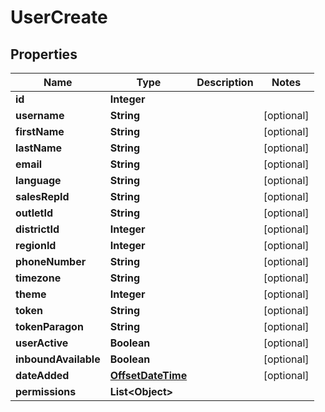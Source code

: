# UserCreate

## Properties
Name | Type | Description | Notes
------------ | ------------- | ------------- | -------------
**id** | **Integer** |  | 
**username** | **String** |  |  [optional]
**firstName** | **String** |  |  [optional]
**lastName** | **String** |  |  [optional]
**email** | **String** |  |  [optional]
**language** | **String** |  |  [optional]
**salesRepId** | **String** |  |  [optional]
**outletId** | **String** |  |  [optional]
**districtId** | **Integer** |  |  [optional]
**regionId** | **Integer** |  |  [optional]
**phoneNumber** | **String** |  |  [optional]
**timezone** | **String** |  |  [optional]
**theme** | **Integer** |  |  [optional]
**token** | **String** |  |  [optional]
**tokenParagon** | **String** |  |  [optional]
**userActive** | **Boolean** |  |  [optional]
**inboundAvailable** | **Boolean** |  |  [optional]
**dateAdded** | [**OffsetDateTime**](OffsetDateTime.md) |  |  [optional]
**permissions** | **List&lt;Object&gt;** |  | 
